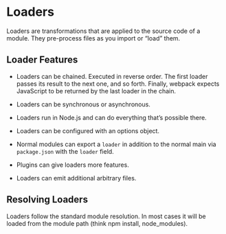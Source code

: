 # Loaders

Loaders are transformations that are applied to the source code of a module. They pre-process files as you import or “load” them.

## Loader Features

- Loaders can be chained. Executed in reverse order. The first loader passes its result to the next one, and so forth. Finally, webpack expects JavaScript to be returned by the last loader in the chain.

- Loaders can be synchronous or asynchronous.

- Loaders run in Node.js and can do everything that’s possible there.

- Loaders can be configured with an options object.

- Normal modules can export a `loader` in addition to the normal main via `package.json` with the `loader` field.

- Plugins can give loaders more features.

- Loaders can emit additional arbitrary files.

## Resolving Loaders

Loaders follow the standard module resolution. In most cases it will be loaded from the module path (think npm install, node_modules).

